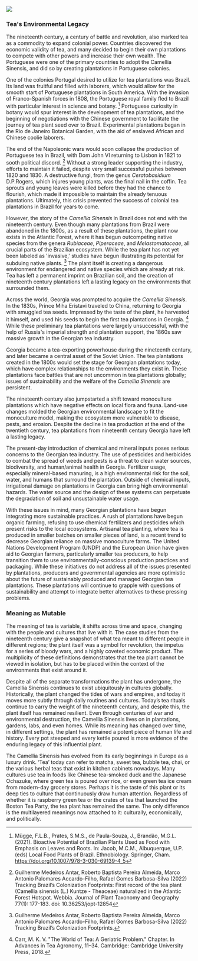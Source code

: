 
<a href="https://www.juncture-digital.org"><img src="https://juncture-digital.github.io/juncture/static/images/ve-button.png"></a>

<param ve-config 
title="Camellia Sinensis"    
source-image="https://upload.wikimedia.org/wikipedia/commons/6/6e/Camellia_sinensis-IMG_3444.jpg"   
banner="https://upload.wikimedia.org/wikipedia/commons/6/6e/Camellia_sinensis-IMG_3444.jpg" 
height=100
author="Thais Perez"
layout="vertical">

### Tea's Environmental Legacy

The nineteenth century, a century of battle and revolution, also marked tea as a commodity to expand colonial power. Countries discovered the economic validity of tea, and many decided to begin their own plantations to compete with other powers and increase their own wealth. The Portuguese were one of the primary countries to adopt the Camellia Sinensis, and did so by creating plantations in Portuguese colonies. 	   
<param ve-image
	   src="wc:Physical map of Brazil. LOC 2003627071 restored.jpg"
	   caption="Nineteenth century British map of Brazil.">
	   

One of the colonies Portugal desired to utilize for tea plantations was Brazil. Its land was fruitful and filled with laborers, which would allow for the smooth start of Portuguese plantations in South America. With the invasion of Franco-Spanish forces in 1808, the Portuguese royal family fled to Brazil with particular interest in science and botany. [^1] Portuguese curiosity in botany would spur interest in the development of tea plantations, and the beginning of negotiations with the Chinese government to facilitate the journey of tea plant seed over to Brazil. Experimental plantations began in the Rio de Janeiro Botanical Garden, with the aid of enslaved African and Chinese coolie laborers. 

<param ve-iframe
	   src="https://archive.org/details/journalofvoyaget00call/page/n183"
	   caption="A page from Maria Graham's *Journal of a Voyage to Brazil*, 1824,  describing tea plants in the Rio de Janeiro Botanical garden.">
<param ve-image
	   src="wc:Peninsular war collage.jpg"
	   caption="This is a collage of various artworks depicting battle scenes from the Peninsular War.">
	   
The end of the Napoleonic wars would soon collapse the production of Portuguese tea in Brazil, with Dom John VI returning to Lisbon in 1821 to sooth political discord. [^2] Without a strong leader supporting the industry, efforts to maintain it failed, despite very small successful pushes between 1820 and 1830. A destructive fungi, from the genus *Ceratobasidium* D.P.Rogers, which injures young plants, was the final nail in the coffin. Tea sprouts and young leaves were killed before they had the chance to flourish, which made it impossible to maintain the already tenuous plantations. Ultimately, this crisis prevented the success of colonial tea plantations in Brazil for years to come. 

<param ve-video
	   src="fMNxJ55knA0"
	   start=":30"
	   end="1:02"
	   caption="This is a video detailing how *Camellia Sinensus* arrived in Brazil from China.">
	   
However, the story of the *Camellia Sinensis* in Brazil does not end with the nineteenth century. Even though many plantations from Brazil were abandoned in the 1800s, as a result of these plantations, the plant now exists in the Atlantic Forest, where it has begun outcompeting native species from the genera *Rubiaceae*, *Piperaceae*, and *Melastomataceae*, all crucial parts of the Brazilian ecosystem. While the tea plant has not yet been labeled as 'invasive,' studies have begun illustrating its potential for subduing native plants. [^3] The plant itself is creating a dangerous environment for endangered and native species which are already at risk. Tea has left a permanent imprint on Brazilian soil, and the creation of nineteenth century plantations left a lasting legacy on the environments that surrounded them. 

<param ve-image
	   src="wc:Atlantic forest, northeastern Bahia, Brazil (6774206040).jpg"
	   caption="A scene from the Atlantic Forest.">

Across the world, Georgia was prompted to acquire the *Camellia Sinensis*. In the 1830s, Prince Miha Eristavi traveled to China, returning to Georgia with smuggled tea seeds. Impressed by the taste of the plant, he harvested it himself, and used his seeds to begin the first tea plantations in Georgia. [^4] While these preliminary tea plantations were largely unsuccessful, with the help of Russia's imperial strength and plantation support, the 1860s saw massive growth in the Georgian tea industry. 

<param ve-image
	   src="wc:Tea plantations in Chakva.jpg"
	   caption="Georgian tea plantation between 1905 and 1915.">
<param ve-image
	   src="wc:Physical Map of Georgia (Stripped) (en).svg"
	   caption="Map of Georgia.">
	   
Georgia became a tea-exporting powerhouse during the nineteenth century, and later became a central asset of the Soviet Union. The tea plantations created in the 1800s would set the stage for Georgian plantations today, which have complex relationships to the environments they exist in. These plantations face battles that are not uncommon in tea plantations globally; issues of sustainability and the welfare of the *Camellia Sinensis* are persistent. 
<param ve-video
	   src="KN9z94KPaV4"
	   start=":0"
	   end="2:05"
	   caption="This is a video showing current Georgian tea-planters attempting to revive tea production to Soviet scales.">
<param ve-image
	   src="wc:1951 CPA 1603.jpg"
	   caption="Soviet postage stamp showcasing Georgian tea harvest, 1951.">

The nineteenth century also jumpstarted a shift toward monoculture plantations which have negative effects on local flora and fauna. Land-use changes molded the Georgian environmental landscape to fit the monoculture model, making the ecosystem more vulnerable to disease, pests, and erosion. Despite the decline in tea production at the end of the twentieth century, tea plantations from nineteenth century Georgia have left a lasting legacy.
<param ve-image
	   src="wc:Prokudin-Gorsky. Tea plantations. Chakva.jpg"
	   caption="Tea plantation in Chakva.">

The present-day introduction of chemical and mineral inputs poses serious concerns to the Georgian tea industry. The use of pesticides and herbicides to combat the spread of weeds and pests is a threat to clean water sources, biodiversity, and human/animal health in Georgia. Fertilizer usage, especially mineral-based manuring, is a high environmental risk for the soil, water, and humans that surround the plantation. Outside of chemical inputs, irrigational damage on plantations in Georgia can bring high environmental hazards. The water source and the design of these systems can perpetuate the degradation of soil and unsustainable water usage. 
<param ve-image
	   src="wc:08 - tea collection near Achigvara.jpg"
	   caption="Tea collection in Achigvara.">

With these issues in mind, many Georgian plantations have begun integrating more sustainable practices. A rush of plantations have begun organic farming, refusing to use chemical fertilizers and pesticides which present risks to the local ecosystems. Artisanal tea planting, where tea is produced in smaller batches on smaller pieces of land, is a recent trend to decrease Georgian reliance on massive monoculture farms. The United Nations Development Program (UNDP) and the European Union have given aid to Georgian farmers, particularly smaller tea producers, to help transition them to use environmentally-conscious production practices and packaging. While these initiatives do not address all of the issues presented by plantations, producers and governmental agencies are more optimistic about the future of sustainably produced and managed Georgian tea plantations. These plantations will continue to grapple with questions of sustainability and attempt to integrate better alternatives to these pressing problems.
<param ve-video
	   src="rtOcy8zVbHU"
	   start="3:35"
	   end="5:14"
	   caption="This is a video that highlights new sustainable practices integrated by Georgian tea plantations.">
<param ve-image
	   src="wc:Group of workers harvesting tea Chakva Prokudin-Gorsky.jpg"
	   caption="Early twentieth century image of Georgian tea planters in Chakva.">

### Meaning as Mutable
The meaning of tea is variable, it shifts across time and space, changing with the people and cultures that live with it. The case studies from the nineteenth century give a snapshot of what tea meant to different people in different regions; the plant itself was a symbol for revolution, the impetus for a series of bloody wars, and a highly coveted economic product. The multiplicity of these definitions demonstrates that the tea plant cannot be viewed in isolation, but has to be placed within the context of the environments that exist around it. 
<param ve-map prefer-geojson
	    center="0, 0"
	     zoom="-.1"
	     title="This is a map of the Indonesian archipelago, the largest archipelago in the world.">


Despite all of the separate transformations the plant has undergone, the Camellia Sinensis continues to exist ubiquitously in cultures globally. Historically, the plant changed the tides of wars and empires, and today it moves more subtly through daily routines and cultures. Today’s tea rituals continue to carry the weight of the nineteenth century, and despite this, the plant itself has remained resilient. Even through centuries of war and environmental destruction, the Camellia Sinensis lives on in plantations, gardens, labs, and even homes. While its meaning has changed over time, in different settings, the plant has remained a potent piece of human life and history. Every pot steeped and every kettle poured is more evidence of the enduring legacy of this influential plant. 

The Camellia Sinensis has evolved from its early beginnings in Europe as a luxury drink. ‘Tea’ today can refer to matcha, sweet tea, bubble tea, chai, or the various herbal teas that exist in kitchen cabinets nowadays. Many cultures use tea in foods like Chinese tea-smoked duck and the Japanese Ochazuke, where green tea is poured over rice, or even green tea ice cream from modern-day grocery stores. Perhaps it is the taste of this plant or its deep ties to culture that continuously draw human attention. Regardless of whether it is raspberry green tea or the crates of tea that launched the Boston Tea Party, the tea plant has remained the same. The only difference is the multilayered meanings now attached to it: culturally, economically, and politically.
<param ve-image
	   src="wc:Zhangcha Duck at Restaurant Zen, Qianmen (20211008185323).jpg"
	   caption="Tea-smoked duck.">
<param ve-image
	   src="wc:Variations of Taiwanese tapioca pearls.JPG"
	   caption="A vareity of Taiwanese tapioca pearls used for tea.">
<param ve-image
	   src="wc:Herbal tea and a gnome (34558477400).jpg"
	   caption="Grocery store herbal tea section.">
			
[^1]: Mügge, F.L.B., Prates, S.M.S., de Paula-Souza, J., Brandão, M.G.L. (2021). Bioactive Potential of Brazilian Plants Used as Food with Emphasis on Leaves and Roots. In: Jacob, M.C.M., Albuquerque, U.P. (eds) Local Food Plants of Brazil. Ethnobiology. Springer, Cham. https://doi.org/10.1007/978-3-030-69139-4_5
[^2]: Guilherme Medeiros Antar, Roberto Baptista Pereira Almeida, Marco Antonio Palomares Accardo-Filho, Rafael Gomes Barbosa-Silva (2022) Tracking Brazil’s Colonization Footprints: First record of the tea plant (Camellia sinensis (L.) Kuntze - Theaceae) naturalized in the Atlantic Forest Hotspot. Webbia. Journal of Plant Taxonomy and Geography 77(1): 177-183. doi: 10.36253/jopt-12854
[^3]: Guilherme Medeiros Antar, Roberto Baptista Pereira Almeida, Marco Antonio Palomares Accardo-Filho, Rafael Gomes Barbosa-Silva (2022) Tracking Brazil’s Colonization Footprints.
[^4]: Carr, M. K. V. "The World of Tea: A Geriatric Problem." Chapter. In Advances in Tea Agronomy, 11–34. Cambridge: Cambridge University Press, 2018.